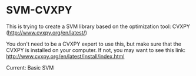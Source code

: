 SVM-CVXPY
=========

This is trying to create a SVM library based on the optimization tool: CVXPY (http://www.cvxpy.org/en/latest/)

You don't need to be a CVXPY expert to use this, but make sure that the CVXPY is installed on your computer. If not, you may want to see this link:
http://www.cvxpy.org/en/latest/install/index.html

Current: Basic SVM
